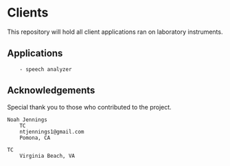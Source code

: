 # Clients 

This repository will hold all client applications ran on laboratory instruments. 

## Applications

```
    - speech analyzer 
```

## Acknowledgements

Special thank you to those who contributed to the project. 

	Noah Jennings 
	    TC 
	    ntjennings1@gmail.com
	    Pomona, CA

    TC
    	Virginia Beach, VA 
